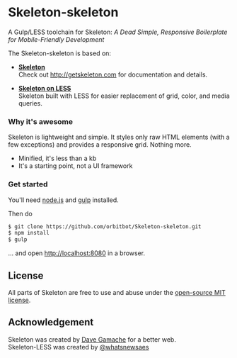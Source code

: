 Skeleton-skeleton
=================

A Gulp/LESS toolchain for Skeleton: _A Dead Simple, Responsive Boilerplate for Mobile-Friendly Development_

The Skeleton-skeleton is based on:

- **[Skeleton](http://getskeleton.com)**  
  Check out <http://getskeleton.com> for documentation and details.

- **[Skeleton on LESS](https://github.com/whatsnewsaes/Skeleton-less)**  
  Skeleton built with LESS for easier replacement of grid, color, and media queries.


### Why it's awesome

Skeleton is lightweight and simple. It styles only raw HTML elements (with a few exceptions) and provides a responsive grid. Nothing more. 
- Minified, it's less than a kb
- It's a starting point, not a UI framework 


### Get started

You'll need [node.js](http://nodejs.org/) and [gulp](http://gulpjs.com/) installed.

Then do
```bash
$ git clone https://github.com/orbitbot/Skeleton-skeleton.git
$ npm install
$ gulp
```
... and open [http://localhost:8080](http://localhost:8080) in a browser.


## License

All parts of Skeleton are free to use and abuse under the [open-source MIT license](http://opensource.org/licenses/mit-license.php).


## Acknowledgement

Skeleton was created by [Dave Gamache](https://twitter.com/dhg) for a better web.  
Skeleton-LESS was created by [@whatsnewsaes](https://github.com/whatsnewsaes)
